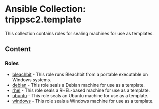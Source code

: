 # Ansible Collection: trippsc2.template

This collection contains roles for sealing machines for use as templates.

## Content

### Roles

- [bleachbit](roles/bleachbit/README.md) - This role runs Bleachbit from a portable executable on Windows systems.
- [debian](roles/debian/README.md) - This role seals a Debian machine for use as a template.
- [rhel](roles/rhel/README.md) - This role seals a RHEL-based machine for use as a template.
- [ubuntu](roles/ubuntu/README.md) - This role seals an Ubuntu machine for use as a template.
- [windows](roles/windows/README.md) - This role seals a Windows machine for use as a template.
